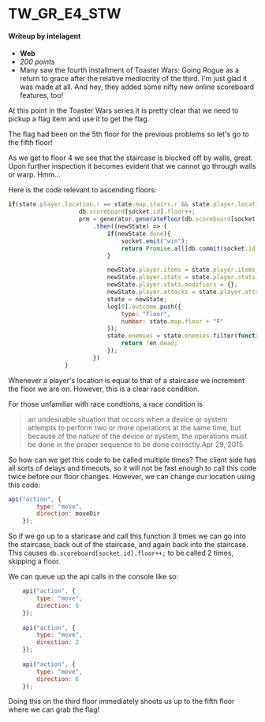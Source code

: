 # TW\_GR\_E4\_STW
#### Writeup by intelagent

* **Web**
* *200 points*
* Many saw the fourth installment of Toaster Wars: Going Rogue as a return to grace after the relative mediocrity of the third. I'm just glad it was made at all. And hey, they added some nifty new online scoreboard features, too!


At this point in the Toaster Wars series it is pretty clear that we need to pickup a flag item and use it to get the flag.

The flag had been on the 5th floor for the previous problems so let's go to the fifth floor! 

As we get to floor 4 we see that the staircase is blocked off by walls, great. Upon further inspection it becomes evident that we cannot go through walls or warp. Hmm... 

Here is the code relevant to ascending floors:

```javascript
if(state.player.location.r == state.map.stairs.r && state.player.location.c == state.map.stairs.c){
					db.scoreboard[socket.id].floor++;
					prm = generator.generateFloor(db.scoreboard[socket.id].floor)
						.then((newState) => {
							if(newState.done){
								socket.emit("win");
								return Promise.all[db.commit(socket.id, {done: true, win: true}), initState];
							}

							newState.player.items = state.player.items;
							newState.player.stats = state.player.stats;
							newState.player.stats.modifiers = {};
							newState.player.attacks = state.player.attacks;
							state = newState;
							log[0].outcome.push({
								type: "floor",
								number: state.map.floor + "F"
							});
							state.enemies = state.enemies.filter(function(en){
								return !en.dead;
							});
						})
				}
```

Whenever a player's location is equal to that of a staircase we increment the floor we are on. However, this is a clear race condition. 

For those unfamiliar with race condtions, a race condition is 
> an undesirable situation that occurs when a device or system attempts to perform two or more operations at the same time, but because of the nature of the device or system, the operations must be done in the proper sequence to be done correctly.Apr 29, 2015


So how can we get this code to be called multiple times? The client side has all sorts of delays and timeouts, so it will not be fast enough to call this code twice before our floor changes. However, we can change our location using this code: 

```javascript
api("action", {
		type: "move",
		direction: moveDir
	});
```

So if we go up to a staricase and call this function 3 times we can go into the staircase, back out of the staircase, and again back into the staircase. This causes `db.scoreboard[socket.id].floor++;` to be called 2 times, skipping a floor. 

We can queue up the api calls in the console like so: 

```javascript
	api("action", {
		type: "move",
		direction: 6
	});
	
	api("action", {
		type: "move",
		direction: 2
	});
	
	api("action", {
		type: "move",
		direction: 6
	});

```

Doing this on the third floor immediately shoots us up to the fifth floor where we can grab the flag! 




